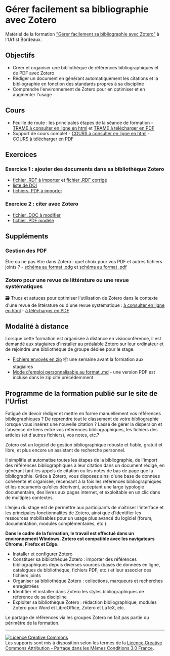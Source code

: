 # Gérer facilement sa bibliographie avec Zotero

Matériel de la formation ["Gérer facilement sa bibliographie avec Zotero"](https://sygefor.reseau-urfist.fr/#/training/9053/10462) à l'Urfist Bordeaux.

## Objectifs

* Créer et organiser une bibliothèque de références bibliographiques et de PDF avec Zotero
* Rédiger un document en générant automatiquement les citations et la bibliographie en fonction des standards propres à sa discipline
* Comprendre l'environnement de Zotero pour en optimiser et en augmenter l'usage

## Cours
* Feuille de route : les principales étapes de la séance de formation - [TRAME à consulter en ligne en html](https://github.com/fflamerie/zotero_gerer_biblio/blob/master/content/gerer_biblio_zotero_distanciel_TRAME.md) et [TRAME à télécharger en PDF](https://github.com/fflamerie/zotero_gerer_biblio/blob/master/content/gerer_biblio_zotero_distanciel_TRAME.pdf)
* Support de cours complet - [COURS à consulter en ligne en html](https://github.com/fflamerie/zotero_gerer_biblio/blob/master/content/gerer_biblio_zotero_COURS.md) - [COURS à télécharger en PDF](https://github.com/fflamerie/zotero_gerer_biblio/blob/master/content/gerer_biblio_zotero_COURS.pdf)

## Exercices
### Exercice 1 : ajouter des documents dans sa bibliothèque Zotero
  * [fichier .RDF à importer](https://github.com/fflamerie/zotero_gerer_biblio/blob/master/content/tp_import/gerer_biblio_zotero_tp_import.rdf) et [fichier .RDF corrigé](https://github.com/fflamerie/zotero_gerer_biblio/blob/master/content/tp_import/gerer_biblio_zotero_tp_import_COR.rdf)
  * [liste de DOI](https://github.com/fflamerie/zotero_gerer_biblio/blob/master/content/tp_import/test_import_doi.txt)
  * [fichiers .PDF à importer](https://github.com/fflamerie/zotero_gerer_biblio/tree/master/content/zip_distanciel/gerer_biblio_zotero_TP_import_testPDF)
 
### Exercice 2 : citer avec Zotero

* [fichier .DOC à modifier](https://github.com/fflamerie/zotero_gerer_biblio/blob/master/content/zotero_TP_citer_EXERCICE.doc) 
* [fichier .PDF modèle](https://github.com/fflamerie/zotero_gerer_biblio/blob/master/content/zotero_TP_citer_MODELE.pdf)


## Suppléments
### Gestion des PDF

Être ou ne pas être dans Zotero : quel choix pour vos PDF et autres fichiers joints ? - [schéma au format .odg](https://github.com/zfrancophone/zfrancophone-blog/blob/master/2019-09-zotfile/zotero_choix_gestion_fichiers.odg) et [schéma au format .pdf](https://github.com/zfrancophone/zfrancophone-blog/blob/master/2019-09-zotfile/zotero_choix_gestion_fichiers.pdf)

### Zotero pour une revue de littérature ou une revue systématiques

:card_file_box: Trucs et astuces pour optimiser l'utilisation de Zotero dans le contexte d'une revue de littérature ou d'une revue systématique : [à consulter en ligne en html](https://github.com/fflamerie/zotero_intro_FR/blob/master/content/zotero_truc_syst.md) - [à télécharger en PDF](https://github.com/fflamerie/zotero_intro_FR/blob/master/content/zotero_truc_syst.pdf)

## Modalité à distance

Lorsque cette formation est organisée à distance en visioconférence, il est demandé aux stagiaires d'installer au préalable Zotero sur leur ordinateur et de rejoindre une bibliothèque de groupe dédiée pour le stage.

* [Fichiers envoyés en zip](https://github.com/fflamerie/zotero_gerer_biblio/tree/master/content/zip_distanciel) :package: une semaine avant la formation aux stagiaires 
* [Mode d'emploi personnalisable au format .md](https://github.com/fflamerie/zotero_gerer_biblio/blob/master/content/gerer_biblio_zotero_distanciel_mode_emploi.md) - une version PDF est incluse dans le zip cité précédemment

## Programme de la formation publié sur le site de l'Urfist

Fatigué de devoir rédiger et mettre en forme manuellement vos références bibliographiques ? De reprendre tout le classement de votre bibliographie lorsque vous insérez une nouvelle citation ? Lassé de gérer la dispersion et l'absence de liens entre vos références bibliographiques, les fichiers des articles (et d'autres fichiers), vos notes, etc.?

Zotero est un logiciel de gestion bibliographique robuste et fiable, gratuit et libre, et plus encore un assistant de recherche personnel.

Il simplifie et automatise toutes les étapes de la bibliographie, de l'import des références bibliographiques à leur citation dans un document rédigé, en générant tant les appels de citation ou les notes de bas de page que la bibliographie. Grâce à Zotero, vous disposez ainsi d'une base de données cohérente et organisée, recensant à la fois les références bibliographiques et les documents qu’elles décrivent, acceptant une large typologie documentaire, des livres aux pages internet, et exploitable en un clic dans de multiples contextes.

L’enjeu du stage est de permettre aux participants de maîtriser l'interface et les principales fonctionnalités de Zotero, ainsi que d'identifier les ressources mobilisables pour un usage plus avancé du logiciel (forum, documentation, modules complémentaires, etc.).

**Dans le cadre de la formation, le travail est effectué dans un environnement Windows. Zotero est compatible avec les navigateurs Chrome, Firefox et Edge.**

* Installer et configurer Zotero
* Constituer sa bibliothèque Zotero : importer des références bibliographiques depuis diverses sources (bases de données en ligne, catalogues de bibliothèque, fichiers PDF, etc.) et leur associer des fichiers joints
* Organiser sa bibliothèque Zotero : collections, marqueurs et recherches enregistrées
* Identifier et installer dans Zotero les styles bibliographiques de référence de sa discipline
* Exploiter sa bibliothèque Zotero : rédaction bibliographique, modules Zotero pour Word et LibreOffice, Zotero et LaTeX, etc.

Le partage de références via les groupes Zotero ne fait pas partie du périmètre de la formation.


***

<a rel="license" href="http://creativecommons.org/licenses/by-sa/3.0/fr/"><img alt="Licence Creative Commons" style="border-width:0" src="https://i.creativecommons.org/l/by-sa/3.0/fr/88x31.png" /></a><br />Les supports sont mis à disposition selon les termes de la <a rel="license" href="http://creativecommons.org/licenses/by-sa/3.0/fr/">Licence Creative Commons Attribution -  Partage dans les Mêmes Conditions 3.0 France</a>.
